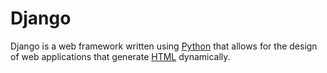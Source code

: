 # Django
 Django is a web framework written using [Python](/wiki/Python) that allows for the design of web applications that generate [HTML](/wiki/HTML) dynamically.
